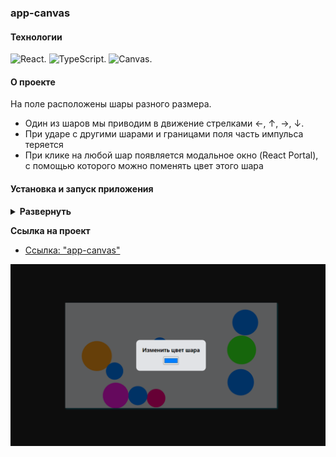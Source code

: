 ### app-canvas

#### Технологии

<div>
  <img height='25px' src="https://img.shields.io/badge/React-20232A??style=plastic&logo=react&logoColor=61DAFB" alt="React.">
  <img height='25px' src="https://img.shields.io/badge/TypeScript-20232A??style=plastic&logo=typescript&logoColor=3178C6" alt="TypeScript.">
  <img height='25px' src="https://img.shields.io/badge/Canvas-20232A??style=plastic" alt="Canvas.">
</div>

#### О проекте

На поле расположены шары разного размера. 
- Один из шаров мы приводим в движение стрелками &#8592;, &#8593;, &#8594;, &#8595;. 
- При ударе с другими шарами и границами поля часть импульса теряется
- При клике на любой шар появляется модальное окно (React Portal), с помощью которого можно поменять цвет этого шара

<!-- - Есть прямоугольное поле Canvas, на прямоугольном поле расположены шары разного размера
- Я могу толкнуть мышкой шар в сторону
- Шар упруго соударяется с другими шарами и стенками, часть импульса при соударении теряется.
- Если шар кликнуть, то появляется менюшка, выполненная с помощью React, с помощью которой можно поменять цвет заливки шара.
- Выполнить без использования сторонних библиотек отрисовки и физики. -->

#### Установка и запуск приложения

<details><summary><b>Развернуть</b></summary>

Клонировать репозиторий:

    git clone https://github.com/Mariyazakharova73/app-canvas.git

Установить зависимости:

    npm install

Запустить проект:

    npm start

</details>

**Cсылка на проект**

* [Ссылка: "app-canvas"](https://mariyazakharova73.github.io/app-canvas/)

<div align="center">
  <img width="575" alt="Приложение." src="./src/assets/app-canvas.png">
</div>
